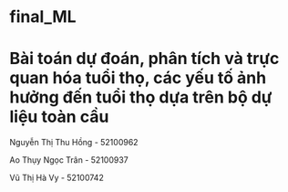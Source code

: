 # final_ML
# Bài toán dự đoán, phân tích và trực quan hóa tuổi thọ, các yếu tố ảnh hưởng đến tuổi thọ dựa trên bộ dự liệu toàn cầu
Nguyễn Thị Thu Hồng - 52100962

Ao Thụy Ngọc Trân - 52100937

Vũ Thị Hà Vy - 52100742
